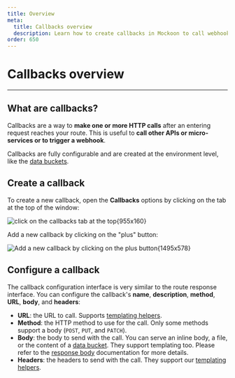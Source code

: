 ```yaml
---
title: Overview
meta:
  title: Callbacks overview
  description: Learn how to create callbacks in Mockoon to call webhooks or microservices and how to trigger them from your route responses
order: 650
---
```


# Callbacks overview

---

## What are callbacks?

Callbacks are a way to **make one or more HTTP calls** after an entering request reaches your route. This is useful to **call other APIs or micro-services or to trigger a webhook**.

Callbacks are fully configurable and are created at the environment level, like the [data buckets](docs:data-buckets/overview).

## Create a callback

To create a new callback, open the **Callbacks** options by clicking on the tab at the top of the window:

![click on the callbacks tab at the top{955x160}](docs-img:open-callbacks-view.png)

Add a new callback by clicking on the "plus" button:

![Add a new callback by clicking on the plus button{1495x578}](docs-img:add-callback.png)

## Configure a callback

The callback configuration interface is very similar to the route response interface. You can configure the callback's **name**, **description**, **method**, **URL**, **body**, and **headers**:

- **URL**: the URL to call. Supports [templating helpers](docs:templating/overview).
- **Method**: the HTTP method to use for the call. Only some methods support a body (`POST`, `PUT`, and `PATCH`).
- **Body**: the body to send with the call. You can serve an inline body, a file, or the content of a [data bucket](docs:data-buckets/overview). They support templating too. Please refer to the [response body](docs:response-configuration/response-body) documentation for more details.
- **Headers**: the headers to send with the call. They support our [templating helpers](docs:templating/overview).
